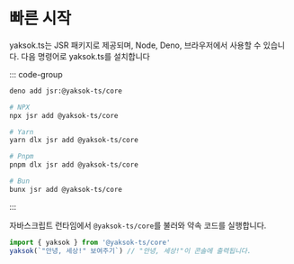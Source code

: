 # 빠른 시작

yaksok.ts는 JSR 패키지로 제공되며, Node, Deno, 브라우저에서 사용할 수 있습니다. 다음 명령어로 yaksok.ts를 설치합니다

::: code-group

```Bash [Deno]
deno add jsr:@yaksok-ts/core
```

```Bash [Others]
# NPX
npx jsr add @yaksok-ts/core

# Yarn
yarn dlx jsr add @yaksok-ts/core

# Pnpm
pnpm dlx jsr add @yaksok-ts/core

# Bun
bunx jsr add @yaksok-ts/core
```

:::

자바스크립트 런타임에서 `@yaksok-ts/core`를 불러와 약속 코드를 실행합니다.

```ts
import { yaksok } from '@yaksok-ts/core'
yaksok(`"안녕, 세상!" 보여주기`) // "안녕, 세상!"이 콘솔에 출력됩니다.
```
